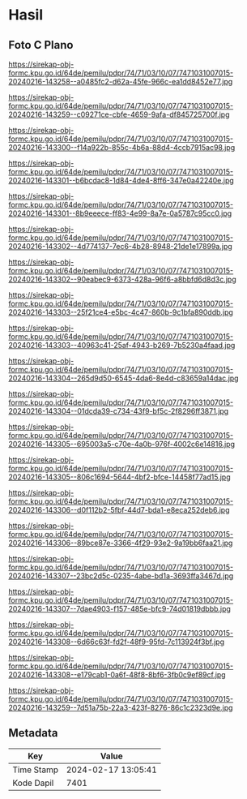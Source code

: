 # Hasil

## Foto C Plano

https://sirekap-obj-formc.kpu.go.id/64de/pemilu/pdpr/74/71/03/10/07/7471031007015-20240216-143258--a0485fc2-d62a-45fe-966c-ea1dd8452e77.jpg

https://sirekap-obj-formc.kpu.go.id/64de/pemilu/pdpr/74/71/03/10/07/7471031007015-20240216-143259--c09271ce-cbfe-4659-9afa-df845725700f.jpg

https://sirekap-obj-formc.kpu.go.id/64de/pemilu/pdpr/74/71/03/10/07/7471031007015-20240216-143300--f14a922b-855c-4b6a-88d4-4ccb7915ac98.jpg

https://sirekap-obj-formc.kpu.go.id/64de/pemilu/pdpr/74/71/03/10/07/7471031007015-20240216-143301--b6bcdac8-1d84-4de4-8ff6-347e0a42240e.jpg

https://sirekap-obj-formc.kpu.go.id/64de/pemilu/pdpr/74/71/03/10/07/7471031007015-20240216-143301--8b9eeece-ff83-4e99-8a7e-0a5787c95cc0.jpg

https://sirekap-obj-formc.kpu.go.id/64de/pemilu/pdpr/74/71/03/10/07/7471031007015-20240216-143302--4d774137-7ec6-4b28-8948-21de1e17899a.jpg

https://sirekap-obj-formc.kpu.go.id/64de/pemilu/pdpr/74/71/03/10/07/7471031007015-20240216-143302--90eabec9-6373-428a-96f6-a8bbfd6d8d3c.jpg

https://sirekap-obj-formc.kpu.go.id/64de/pemilu/pdpr/74/71/03/10/07/7471031007015-20240216-143303--25f21ce4-e5bc-4c47-860b-9c1bfa890ddb.jpg

https://sirekap-obj-formc.kpu.go.id/64de/pemilu/pdpr/74/71/03/10/07/7471031007015-20240216-143303--40963c41-25af-4943-b269-7b5230a4faad.jpg

https://sirekap-obj-formc.kpu.go.id/64de/pemilu/pdpr/74/71/03/10/07/7471031007015-20240216-143304--265d9d50-6545-4da6-8e4d-c83659a14dac.jpg

https://sirekap-obj-formc.kpu.go.id/64de/pemilu/pdpr/74/71/03/10/07/7471031007015-20240216-143304--01dcda39-c734-43f9-bf5c-2f8296ff3871.jpg

https://sirekap-obj-formc.kpu.go.id/64de/pemilu/pdpr/74/71/03/10/07/7471031007015-20240216-143305--695003a5-c70e-4a0b-976f-4002c6e14816.jpg

https://sirekap-obj-formc.kpu.go.id/64de/pemilu/pdpr/74/71/03/10/07/7471031007015-20240216-143305--806c1694-5644-4bf2-bfce-14458f77ad15.jpg

https://sirekap-obj-formc.kpu.go.id/64de/pemilu/pdpr/74/71/03/10/07/7471031007015-20240216-143306--d0f112b2-5fbf-44d7-bda1-e8eca252deb6.jpg

https://sirekap-obj-formc.kpu.go.id/64de/pemilu/pdpr/74/71/03/10/07/7471031007015-20240216-143306--89bce87e-3366-4f29-93e2-9a19bb6faa21.jpg

https://sirekap-obj-formc.kpu.go.id/64de/pemilu/pdpr/74/71/03/10/07/7471031007015-20240216-143307--23bc2d5c-0235-4abe-bd1a-3693ffa3467d.jpg

https://sirekap-obj-formc.kpu.go.id/64de/pemilu/pdpr/74/71/03/10/07/7471031007015-20240216-143307--7dae4903-f157-485e-bfc9-74d01819dbbb.jpg

https://sirekap-obj-formc.kpu.go.id/64de/pemilu/pdpr/74/71/03/10/07/7471031007015-20240216-143308--6d66c63f-fd2f-48f9-95fd-7c113924f3bf.jpg

https://sirekap-obj-formc.kpu.go.id/64de/pemilu/pdpr/74/71/03/10/07/7471031007015-20240216-143308--e179cab1-0a6f-48f8-8bf6-3fb0c9ef89cf.jpg

https://sirekap-obj-formc.kpu.go.id/64de/pemilu/pdpr/74/71/03/10/07/7471031007015-20240216-143259--7d51a75b-22a3-423f-8276-86c1c2323d9e.jpg


## Metadata

| Key        | Value               |
| ---------- | ------------------- |
| Time Stamp | 2024-02-17 13:05:41 |
| Kode Dapil | 7401                |



